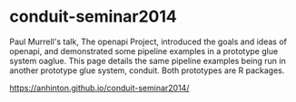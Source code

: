 conduit-seminar2014
===================

Paul Murrell's talk, The openapi Project, introduced the goals and ideas of openapi, and demonstrated some pipeline examples in a prototype glue system oaglue. This page details the same pipeline examples being run in another prototype glue system, conduit. Both prototypes are R packages.

https://anhinton.github.io/conduit-seminar2014/
